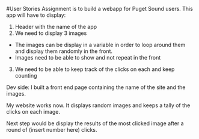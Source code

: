 #User Stories
Assignment is to build a webapp for Puget Sound users. This app will have to display:  
1. Header with the name of the app
2. We need to display 3 images
* The images can be display in a variable in order to loop around them and display them randomly in the front.
* Images need to be able to show and not repeat in the front
3. We need to be able to keep track of the clicks on each and keep counting

Dev side:
I built a front end page containing the name of the site and the images.


My website works now. It displays random images and keeps a tally of the clicks on each image.

Next step would be display the results of the most clicked image after a round of (insert number here) clicks.
